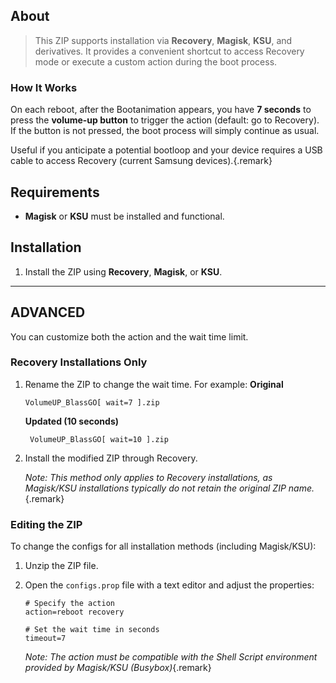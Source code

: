 ## About

> This ZIP supports installation via **Recovery**, **Magisk**, **KSU**, and derivatives. It provides a convenient shortcut to access Recovery mode or execute a custom action during the boot process.

### How It Works
On each reboot, after the Bootanimation appears, you have **7 seconds** to press the **volume-up button** to trigger the action (default: go to Recovery). If the button is not pressed, the boot process will simply continue as usual.

Useful if you anticipate a potential bootloop and your device requires a USB cable to access Recovery (current Samsung devices).{.remark}

## Requirements

- **Magisk** or **KSU** must be installed and functional. 

## Installation

1. Install the ZIP using **Recovery**, **Magisk**, or **KSU**.

---

## ADVANCED

You can customize both the action and the wait time limit.

### Recovery Installations Only
1. Rename the ZIP to change the wait time. For example:
  **Original**
   ```
   VolumeUP_BlassGO[ wait=7 ].zip
   ```
   **Updated (10 seconds)**

   ```
    VolumeUP_BlassGO[ wait=10 ].zip
   ```
1. Install the modified ZIP through Recovery.

    *Note: This method only applies to Recovery installations, as Magisk/KSU installations typically do not retain the original ZIP name.*{.remark}

### Editing the ZIP
To change the configs for all installation methods (including Magisk/KSU):

1. Unzip the ZIP file.
2. Open the `configs.prop` file with a text editor and adjust the properties:
   ```properties
   # Specify the action
   action=reboot recovery
   
   # Set the wait time in seconds
   timeout=7
   ```

    *Note: The action must be compatible with the Shell Script environment provided by Magisk/KSU (Busybox)*{.remark}
